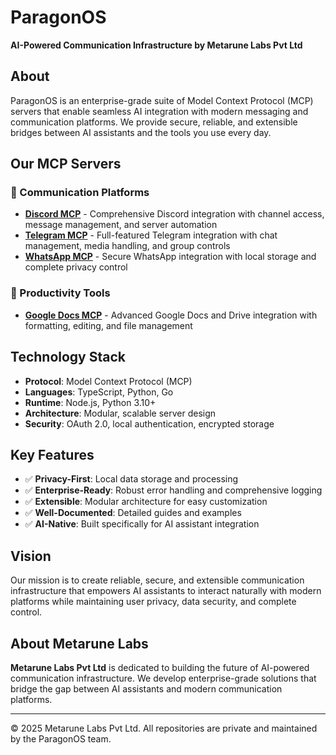 # ParagonOS

**AI-Powered Communication Infrastructure by Metarune Labs Pvt Ltd**

## About

ParagonOS is an enterprise-grade suite of Model Context Protocol (MCP) servers that enable seamless AI integration with modern messaging and communication platforms. We provide secure, reliable, and extensible bridges between AI assistants and the tools you use every day.

## Our MCP Servers

### 🔌 Communication Platforms

- **[Discord MCP](https://github.com/Paragon-OS/paragonos-discord-self-mcp)** - Comprehensive Discord integration with channel access, message management, and server automation
- **[Telegram MCP](https://github.com/Paragon-OS/paragonos-telegram-mcp)** - Full-featured Telegram integration with chat management, media handling, and group controls
- **[WhatsApp MCP](https://github.com/Paragon-OS/paragonos-whatsapp-mcp)** - Secure WhatsApp integration with local storage and complete privacy control

### 📄 Productivity Tools

- **[Google Docs MCP](https://github.com/Paragon-OS/paragonos-mcp-googledocs-server)** - Advanced Google Docs and Drive integration with formatting, editing, and file management

## Technology Stack

- **Protocol**: Model Context Protocol (MCP)
- **Languages**: TypeScript, Python, Go
- **Runtime**: Node.js, Python 3.10+
- **Architecture**: Modular, scalable server design
- **Security**: OAuth 2.0, local authentication, encrypted storage

## Key Features

- ✅ **Privacy-First**: Local data storage and processing
- ✅ **Enterprise-Ready**: Robust error handling and comprehensive logging
- ✅ **Extensible**: Modular architecture for easy customization
- ✅ **Well-Documented**: Detailed guides and examples
- ✅ **AI-Native**: Built specifically for AI assistant integration

## Vision

Our mission is to create reliable, secure, and extensible communication infrastructure that empowers AI assistants to interact naturally with modern platforms while maintaining user privacy, data security, and complete control.

## About Metarune Labs

**Metarune Labs Pvt Ltd** is dedicated to building the future of AI-powered communication infrastructure. We develop enterprise-grade solutions that bridge the gap between AI assistants and modern communication platforms.

---

© 2025 Metarune Labs Pvt Ltd. All repositories are private and maintained by the ParagonOS team.
